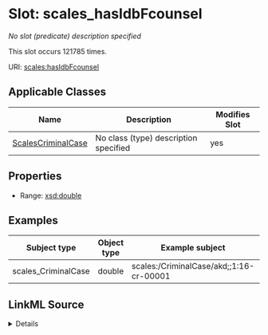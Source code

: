 

# Slot: scales_hasIdbFcounsel


_No slot (predicate) description specified_






This slot occurs 121785 times.


URI: [scales:hasIdbFcounsel](http://schemas.scales-okn.org/rdf/scales#hasIdbFcounsel)



<!-- no inheritance hierarchy -->





## Applicable Classes

| Name | Description | Modifies Slot |
| --- | --- | --- |
| [ScalesCriminalCase](../classes/ScalesCriminalCase.md) | No class (type) description specified |  yes  |







## Properties

* Range: [xsd:double](http://www.w3.org/2001/XMLSchema#double)






## Examples

| Subject type | Object type | Example subject | Example object | Occurrences |
| --- | --- | --- | --- | --- |
| scales_CriminalCase | double | scales:/CriminalCase/akd;;1:16-cr-00001 | 2.0 | 121785 |




## LinkML Source

<details>

```yaml
name: scales_hasIdbFcounsel
annotations:
  count:
    tag: count
    value: 121785
description: No slot (predicate) description specified
examples:
- object:
    example_object: '2.0'
    example_object_type: double
    example_predicate: scales:hasIdbFcounsel
    example_subject: scales:/CriminalCase/akd;;1:16-cr-00001
    example_subject_type: scales_CriminalCase
from_schema: scales-kg
rank: 1000
slot_uri: scales:hasIdbFcounsel
alias: scales_hasIdbFcounsel
domain_of:
- scales_CriminalCase
range: double

```
</details>